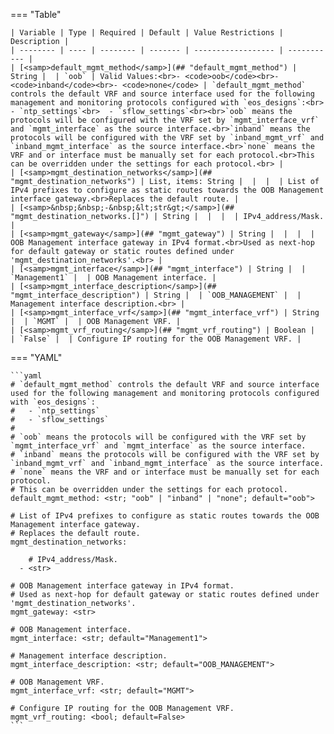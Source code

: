 <!--
  ~ Copyright (c) 2024 Arista Networks, Inc.
  ~ Use of this source code is governed by the Apache License 2.0
  ~ that can be found in the LICENSE file.
  -->
=== "Table"

    | Variable | Type | Required | Default | Value Restrictions | Description |
    | -------- | ---- | -------- | ------- | ------------------ | ----------- |
    | [<samp>default_mgmt_method</samp>](## "default_mgmt_method") | String |  | `oob` | Valid Values:<br>- <code>oob</code><br>- <code>inband</code><br>- <code>none</code> | `default_mgmt_method` controls the default VRF and source interface used for the following management and monitoring protocols configured with `eos_designs`:<br>  - `ntp_settings`<br>  - `sflow_settings`<br><br>`oob` means the protocols will be configured with the VRF set by `mgmt_interface_vrf` and `mgmt_interface` as the source interface.<br>`inband` means the protocols will be configured with the VRF set by `inband_mgmt_vrf` and `inband_mgmt_interface` as the source interface.<br>`none` means the VRF and or interface must be manually set for each protocol.<br>This can be overridden under the settings for each protocol.<br> |
    | [<samp>mgmt_destination_networks</samp>](## "mgmt_destination_networks") | List, items: String |  |  |  | List of IPv4 prefixes to configure as static routes towards the OOB Management interface gateway.<br>Replaces the default route. |
    | [<samp>&nbsp;&nbsp;-&nbsp;&lt;str&gt;</samp>](## "mgmt_destination_networks.[]") | String |  |  |  | IPv4_address/Mask. |
    | [<samp>mgmt_gateway</samp>](## "mgmt_gateway") | String |  |  |  | OOB Management interface gateway in IPv4 format.<br>Used as next-hop for default gateway or static routes defined under 'mgmt_destination_networks'.<br> |
    | [<samp>mgmt_interface</samp>](## "mgmt_interface") | String |  | `Management1` |  | OOB Management interface. |
    | [<samp>mgmt_interface_description</samp>](## "mgmt_interface_description") | String |  | `OOB_MANAGEMENT` |  | Management interface description.<br> |
    | [<samp>mgmt_interface_vrf</samp>](## "mgmt_interface_vrf") | String |  | `MGMT` |  | OOB Management VRF. |
    | [<samp>mgmt_vrf_routing</samp>](## "mgmt_vrf_routing") | Boolean |  | `False` |  | Configure IP routing for the OOB Management VRF. |

=== "YAML"

    ```yaml
    # `default_mgmt_method` controls the default VRF and source interface used for the following management and monitoring protocols configured with `eos_designs`:
    #   - `ntp_settings`
    #   - `sflow_settings`
    #
    # `oob` means the protocols will be configured with the VRF set by `mgmt_interface_vrf` and `mgmt_interface` as the source interface.
    # `inband` means the protocols will be configured with the VRF set by `inband_mgmt_vrf` and `inband_mgmt_interface` as the source interface.
    # `none` means the VRF and or interface must be manually set for each protocol.
    # This can be overridden under the settings for each protocol.
    default_mgmt_method: <str; "oob" | "inband" | "none"; default="oob">

    # List of IPv4 prefixes to configure as static routes towards the OOB Management interface gateway.
    # Replaces the default route.
    mgmt_destination_networks:

        # IPv4_address/Mask.
      - <str>

    # OOB Management interface gateway in IPv4 format.
    # Used as next-hop for default gateway or static routes defined under 'mgmt_destination_networks'.
    mgmt_gateway: <str>

    # OOB Management interface.
    mgmt_interface: <str; default="Management1">

    # Management interface description.
    mgmt_interface_description: <str; default="OOB_MANAGEMENT">

    # OOB Management VRF.
    mgmt_interface_vrf: <str; default="MGMT">

    # Configure IP routing for the OOB Management VRF.
    mgmt_vrf_routing: <bool; default=False>
    ```
